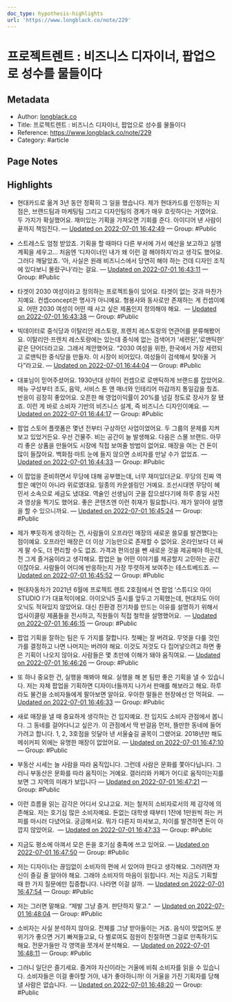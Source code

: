 ```yaml
---
doc_type: hypothesis-highlights
url: 'https://www.longblack.co/note/229'
---
```


# 프로젝트렌트 : 비즈니스 디자이너, 팝업으로 성수를 물들이다

## Metadata
- Author: [longblack.co]()
- Title: 프로젝트렌트 : 비즈니스 디자이너, 팝업으로 성수를 물들이다
- Reference: https://www.longblack.co/note/229
- Category: #article

## Page Notes
## Highlights
- 현대카드로 옮겨 3년 동안 정확히 그 일을 했습니다. 제가 현대카드를 인정하는 지점은, 브랜드팀과 마케팅팀 그리고 디자인팀의 경계가 매우 흐릿하다는 거였어요. 두 가지가 확실했어요. 재미있는 기획을 가져오면 기회를 준다. 아이디어 낸 사람이 끝까지 책임진다. — [Updated on 2022-07-01 16:42:49](https://hyp.is/aCAaMvkREeyk0KNPuYvRFg/www.longblack.co/note/229) — Group: #Public

- 스트레스도 엄청 받았죠. 기획을 할 때마다 다른 부서에 가서 예산을 보고하고 실행 계획을 세우고… 처음엔 ‘디자이너인 내가 왜 이런 걸 해야하지’라고 생각도 했어요. 그러다 깨달았죠. ‘아, 사실은 원래 비즈니스에서 당연히 해야 하는 건데 디자인 조직에 있다보니 몰랐구나’라는 걸요. — [Updated on 2022-07-01 16:43:11](https://hyp.is/dNk2qvkREeynbPu1pE6Naw/www.longblack.co/note/229) — Group: #Public

- 타겟이 2030 여성이라고 정의하는 프로젝트들이 있어요. 타겟이 없는 것과 마찬가지예요. 컨셉concept은 명사가 아니예요. 형용사와 동사로만 존재하는 게 컨셉이예요. 어떤 2030 여성이 어떤 때 사고 싶은 제품인지 정의해야 해요.  — [Updated on 2022-07-01 16:43:38](https://hyp.is/hQQxnPkREeyw569JrlLBPQ/www.longblack.co/note/229) — Group: #Public

- 빅데이터로 중식당과 이탈리안 레스토랑, 프렌치 레스토랑의 연관어를 분류해봤어요. 이탈리안·프렌치 레스토랑에는 있는데 중식에 없는 검색어가 ‘세련된’,‘로맨틱한’ 같은 단어더라고요. 그래서 제안했어요. “2030 여성을 위한, 한국에서 가장 세련되고 로맨틱한 중식당을 만들자. 이 시장이 비어있다. 여성들이 검색해서 찾아올 거다”라고요. — [Updated on 2022-07-01 16:44:04](https://hyp.is/lMtomPkREeyn6Ef6mKSD9w/www.longblack.co/note/229) — Group: #Public

- 대표님이 믿어주셨어요. 1930년대 상하이 컨셉으로 로맨틱하게 브랜드를 잡았어요. 메뉴 구성부터 조도, 음악, 서비스 톤 앤 매너와 인테리어 마감까지 통일감을 줬죠. 반응이 굉장히 좋았어요. 오픈한 해 영업이익률이 20%를 넘길 정도로 장사가 잘 됐죠. 이런 게 바로 소비자 기반의 비즈니스 설계, 즉 비즈니스 디자인이예요. — [Updated on 2022-07-01 16:44:17](https://hyp.is/nJqYlvkREeyXWJdtbvPNVA/www.longblack.co/note/229) — Group: #Public

- 팝업 스토어 플랫폼은 몇년 전부터 구상하던 사업이었어요. 두 그룹의 문제를 지켜보고 있었거든요. 우선 건물주. 비는 공간이 늘 발생해요. 다음은 스몰 브랜드. 아무리 좋은 상품을 만들어도 시장에 직접 보여줄 방법이 없어요. 매장을 여는 건 돈이 많이 들잖아요. 백화점·마트 눈에 들지 않으면 소비자를 만날 수가 없었죠. — [Updated on 2022-07-01 16:44:33](https://hyp.is/pabh4vkREey-xWeCcss9uA/www.longblack.co/note/229) — Group: #Public

- 이 팝업을 준비하면서 무당에 대해 공부했는데, 너무 재미있더군요. 무당의 진짜 역할은 예언이 아니라 위로였대요. 일종의 카운셀링인 거예요. 조선시대엔 무당이 혜민서 소속으로 세금도 냈대요. 역술인 선생님이 굿을 잡으셨다기에 하루 종일 사진과 영상을 찍기도 했어요. 좋은 콘텐츠엔 이런 취재가 필요합니다. 제가 알아야 설명을 할 수 있으니까요. — [Updated on 2022-07-01 16:45:24](https://hyp.is/xJ4LwPkREey-x89Fy7bLFQ/www.longblack.co/note/229) — Group: #Public

- 제가 뿌듯하게 생각하는 건, 사람들이 오프라인 매장의 새로운 쓸모를 발견했다는 점이예요. 오프라인 매장은 더 이상 기능만으로 존재할 수 없어요. 온라인보다 더 싸게 팔 수도, 더 편리할 수도 없죠. 가격과 편의성을 뺀 새로운 것을 제공해야 하는데, 전 그게 즐거움이라고 생각해요. 팝업은 늘 어떤 이야기를 제공할지 고민하는 공간이잖아요. 사람들이 어디에 반응하는지 가장 뚜렷하게 보여주는 테스트베드죠. — [Updated on 2022-07-01 16:45:52](https://hyp.is/1NHEKPkREey-yBOHVR1wlw/www.longblack.co/note/229) — Group: #Public

- 현대자동차가 2021년 6월에 프로젝트 렌트 2호점에서 연 팝업 ‘스튜디오 아이STUDIO I’가 대표적이에요. 아이오닉5 출시를 앞두고 기획했는데, 현대차도 아이오닉도 적혀있지 않았어요. 대신 친환경 전기차를 만드는 이유를 설명하기 위해서 업사이클링 제품들을 전시하고, 직원들이 직접 철학을 설명했어요.  — [Updated on 2022-07-01 16:46:15](https://hyp.is/4rtFgvkREeycUhuVBQnHmQ/www.longblack.co/note/229) — Group: #Public

- 팝업 기획을 잘하는 팀은 두 가지를 잘합니다. 첫째는 잘 버려요. 무엇을 다룰 것인가를 결정하고 나면 나머지는 버려야 해요. 이것도 저것도 다 집어넣으려고 하면 좋은 기획이 나오지 않아요. 사람들은 몇 초만에 이해가 돼야 움직여요.  — [Updated on 2022-07-01 16:46:26](https://hyp.is/6ScQ4PkREeyWfmOVU-MgEg/www.longblack.co/note/229) — Group: #Public

- 또 하나 중요한 건, 실행을 해봐야 해요. 실행을 해 본 팀만 좋은 기획을 낼 수 있습니다. 저는 자체 팝업을 기획하면 디자이너들까지 나가서 판매를 해보라고 해요. 하루라도 물건을 소비자들에게 팔아보면 알아요. 우아한 말들은 현장에선 안 먹혀요.  — [Updated on 2022-07-01 16:46:33](https://hyp.is/7VquTPkREeyz0c-inhUObg/www.longblack.co/note/229) — Group: #Public

- 새로 매장을 낼 때 중요하게 생각하는 건 입지예요. 전 입지도 소비자 관점에서 봅니다. 그 동네를 걸어다니고 싶은가. 이 관점에서 딱 반걸음 먼저, 뜰만한 동네에 들어가려고 합니다. 1, 2, 3호점을 잇달아 낸 서울숲길 골목이 그랬어요. 2018년만 해도 메쉬커피 외에는 유명한 매장이 없었어요.  — [Updated on 2022-07-01 16:47:10](https://hyp.is/A74srvkSEeyw6BvX9GOAGA/www.longblack.co/note/229) — Group: #Public

- 부동산 시세는 늘 사람을 따라 움직입니다. 그런데 사람은 문화를 쫓아다닙니다. 그러니 부동산은 문화를 따라 움직이는 거예요. 갤러리와 카페가 어디로 움직이는지를 보면 그 지역의 미래가 보입니다 — [Updated on 2022-07-01 16:47:21](https://hyp.is/CdDnvPkSEeynb4sOLXgfQQ/www.longblack.co/note/229) — Group: #Public

- 이런 흐름을 읽는 감각은 어디서 오냐고요. 저는 철저히 소비자로서의 제 감각에 의존해요. 저는 호기심 많은 소비자예요. 돈없는 대학생 때부터 1잔에 1만원씩 하는 커피를 마시러 다녔어요. 궁금해서요. 뭐가 다른지 마셔보고, 차이를 발견하면 돈이 아깝지 않았어요.  — [Updated on 2022-07-01 16:47:33](https://hyp.is/EWepcPkSEeyGSj-8Dx9Y9g/www.longblack.co/note/229) — Group: #Public

- 지금도 평소에 아껴서 모은 돈을 호기심 충족에 쓰고 있어요. — [Updated on 2022-07-01 16:47:50](https://hyp.is/G1tOjPkSEey0f2-3Bx2hsw/www.longblack.co/note/229) — Group: #Public

- 저는 디자이너는 끊임없이 소비자의 편에 서 있어야 한다고 생각해요. 그러려면 자신이 즐길 줄 알아야 해요. 그래야 소비자의 마음이 읽힙니다. 저는 지금도 기획할 때 한 가지 질문에만 집중합니다. 나라면 이걸 살까.  — [Updated on 2022-07-01 16:47:54](https://hyp.is/HYfGIvkSEeyoM2vfRE-BqA/www.longblack.co/note/229) — Group: #Public

- 저는 그러면 말해요. “제발 그냥 즐겨. 판단하지 말고.”  — [Updated on 2022-07-01 16:48:04](https://hyp.is/I-ny7PkSEeyoNZMcWoWhrg/www.longblack.co/note/229) — Group: #Public

- 소비자는 사실 분석하지 않아요. 전체를 그냥 받아들이는 거죠. 음식이 맛없어도 분위기가 좋으면 거기 빠져들고요, 다 별로여도 점원이 친절하면 그걸로 만족하기도 해요. 전문가들만 각 영역을 쪼개서 분석해요.  — [Updated on 2022-07-01 16:48:11](https://hyp.is/KBs_zvkSEey0gEsTyA42Aw/www.longblack.co/note/229) — Group: #Public

- 그러니 일단은 즐기세요. 즐겨야 자신이라는 거울에 비춰 소비자를 읽을 수 있습니다. 소비자들은 이걸 좋아할 거야, 내가 좋아하니까! 이 거울을 가진 기획자를 당해낼 사람은 없습니다.  — [Updated on 2022-07-01 16:48:20](https://hyp.is/LXA4YvkSEeypIUda5ansuA/www.longblack.co/note/229) — Group: #Public



